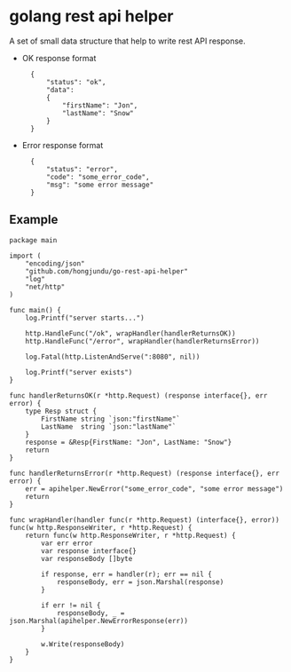 # golang rest api helper

A set of small data structure that help to write rest API response.

* OK response format

        {
            "status": "ok",
            "data":
            {
                "firstName": "Jon",
                "lastName": "Snow"
            }
        }

* Error response format

        {
            "status": "error",
            "code": "some_error_code",
            "msg": "some error message"
        }

## Example

    package main

    import (
        "encoding/json"
        "github.com/hongjundu/go-rest-api-helper"
        "log"
        "net/http"
    )

    func main() {
        log.Printf("server starts...")

        http.HandleFunc("/ok", wrapHandler(handlerReturnsOK))
        http.HandleFunc("/error", wrapHandler(handlerReturnsError))

        log.Fatal(http.ListenAndServe(":8080", nil))

        log.Printf("server exists")
    }

    func handlerReturnsOK(r *http.Request) (response interface{}, err error) {
        type Resp struct {
            FirstName string `json:"firstName"`
            LastName  string `json:"lastName"`
        }
        response = &Resp{FirstName: "Jon", LastName: "Snow"}
        return
    }

    func handlerReturnsError(r *http.Request) (response interface{}, err error) {
        err = apihelper.NewError("some_error_code", "some error message")
        return
    }

    func wrapHandler(handler func(r *http.Request) (interface{}, error)) func(w http.ResponseWriter, r *http.Request) {
        return func(w http.ResponseWriter, r *http.Request) {
            var err error
            var response interface{}
            var responseBody []byte

            if response, err = handler(r); err == nil {
                responseBody, err = json.Marshal(response)
            }

            if err != nil {
                responseBody, _ = json.Marshal(apihelper.NewErrorResponse(err))
            }

            w.Write(responseBody)
        }
    }


